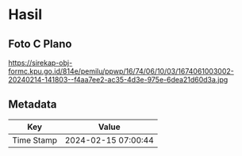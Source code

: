# Hasil

## Foto C Plano

https://sirekap-obj-formc.kpu.go.id/814e/pemilu/ppwp/16/74/06/10/03/1674061003002-20240214-141803--f4aa7ee2-ac35-4d3e-975e-6dea21d60d3a.jpg


## Metadata

| Key        | Value               |
| ---------- | ------------------- |
| Time Stamp | 2024-02-15 07:00:44 |



